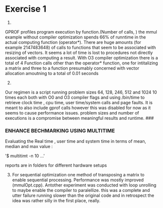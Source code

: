 # Exercise 1


1.
GPROF profiles program execution by function.(Number of calls, )
the mmul example without compiler optimization spends 66% of runntime in the actual computing function (operator*).
There are huge amounts (for example 2147483648) of calls to functions that seem to be associated with resizing of vectors. It seems a lot of time is lost to procedures not directly associated with computing a result.
With O3 compiler optimization there is a total of 4 Function calls other than the operator* function, one for intitalizing a matrix and three to a function presumably concerned with vector allocation amoutning to a total of 0.01 seconds

2. 
Our regimen is a script running problem sizes 64, 128, 246, 512 and 1024 10 times each both with O0 and O3 compiler flags
 and using /bin/time to retrieve clock time , cpu time, user time/system calls and page faults.
It is meant to also include gprof calls however this was disabled for now as it seems to cause performance issues.
problem sizes and number of executions is a compromise between meaningful results and runtime.  ###
 
 ###  ENHANCE BECHMARKING USING MULTITIME 
 
 Evaluating the Real time , user time and system time in terms of mean, median and max value :
 
 '$ multitimt -n 10 ...'
 
reports are in folders for different hardware setups

3. For sequential optimization one method of transposing a matrix to enable sequential processing. Performance was mostly improved (mmulOpt.cpp). Antother experiment was conducted with loop unrolling to maybe enable the compiler to paralellize.
this was a complete and utter failure running slower than the original code and in retrospect the idea was rather silly in the first place, really.

